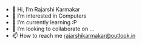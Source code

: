 - 👋 Hi, I’m Rajarshi Karmakar
- 👀 I’m interested in Computers
- 🌱 I’m currently learning :P
- 💞️ I’m looking to collaborate on ...
- 📫 How to reach me rajarshikarmakar@outlook.in

<!---
raj911tx/raj911tx is a ✨ special ✨ repository because its `README.md` (this file) appears on your GitHub profile.
You can click the Preview link to take a look at your changes.
--->
